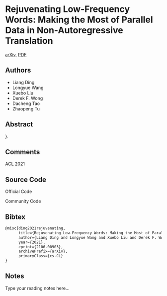 
# Rejuvenating Low-Frequency Words: Making the Most of Parallel Data in Non-Autoregressive Translation

[arXiv](https://arxiv.org/abs/2106.0903), [PDF](https://arxiv.org/pdf/2106.0903.pdf)

## Authors

- Liang Ding
- Longyue Wang
- Xuebo Liu
- Derek F. Wong
- Dacheng Tao
- Zhaopeng Tu

## Abstract

}.

## Comments

ACL 2021

## Source Code

Official Code



Community Code



## Bibtex

```tex
@misc{ding2021rejuvenating,
      title={Rejuvenating Low-Frequency Words: Making the Most of Parallel Data in Non-Autoregressive Translation}, 
      author={Liang Ding and Longyue Wang and Xuebo Liu and Derek F. Wong and Dacheng Tao and Zhaopeng Tu},
      year={2021},
      eprint={2106.00903},
      archivePrefix={arXiv},
      primaryClass={cs.CL}
}
```

## Notes

Type your reading notes here...

